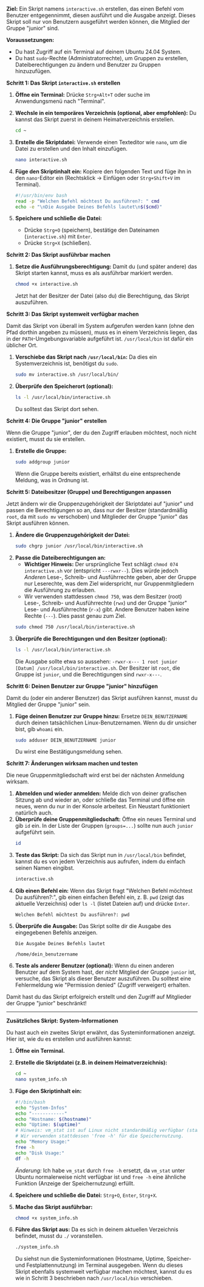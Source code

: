 **Ziel:** Ein Skript namens `interactive.sh` erstellen, das einen Befehl vom Benutzer entgegennimmt, diesen ausführt und die Ausgabe anzeigt. Dieses Skript soll nur von Benutzern ausgeführt werden können, die Mitglied der Gruppe "junior" sind.

**Voraussetzungen:**
* Du hast Zugriff auf ein Terminal auf deinem Ubuntu 24.04 System.
* Du hast `sudo`-Rechte (Administratorrechte), um Gruppen zu erstellen, Dateiberechtigungen zu ändern und Benutzer zu Gruppen hinzuzufügen.

**Schritt 1: Das Skript `interactive.sh` erstellen**

1.  **Öffne ein Terminal:** Drücke `Strg+Alt+T` oder suche im Anwendungsmenü nach "Terminal".
2.  **Wechsle in ein temporäres Verzeichnis (optional, aber empfohlen):** Du kannst das Skript zuerst in deinem Heimatverzeichnis erstellen.
    ```bash
    cd ~
    ```
3.  **Erstelle die Skriptdatei:** Verwende einen Texteditor wie `nano`, um die Datei zu erstellen und den Inhalt einzufügen.
    ```bash
    nano interactive.sh
    ```
4.  **Füge den Skriptinhalt ein:** Kopiere den folgenden Text und füge ihn in den `nano`-Editor ein (Rechtsklick -> Einfügen oder `Strg+Shift+V` im Terminal).

    ```bash
    #!/usr/bin/env bash
    read -p "Welchen Befehl möchtest Du ausführen?: " cmd
    echo -e "\nDie Ausgabe Deines Befehls lautet\n$($cmd)"
    ```

5.  **Speichere und schließe die Datei:**
    * Drücke `Strg+O` (speichern), bestätige den Dateinamen (`interactive.sh`) mit `Enter`.
    * Drücke `Strg+X` (schließen).

**Schritt 2: Das Skript ausführbar machen**

1.  **Setze die Ausführungsberechtigung:** Damit du (und später andere) das Skript starten kannst, muss es als ausführbar markiert werden.
    ```bash
    chmod +x interactive.sh
    ```
    Jetzt hat der Besitzer der Datei (also du) die Berechtigung, das Skript auszuführen.

**Schritt 3: Das Skript systemweit verfügbar machen**

Damit das Skript von überall im System aufgerufen werden kann (ohne den Pfad dorthin angeben zu müssen), muss es in einem Verzeichnis liegen, das in der `PATH`-Umgebungsvariable aufgeführt ist. `/usr/local/bin` ist dafür ein üblicher Ort.

1.  **Verschiebe das Skript nach `/usr/local/bin`:** Da dies ein Systemverzeichnis ist, benötigst du `sudo`.
    ```bash
    sudo mv interactive.sh /usr/local/bin/
    ```
2.  **Überprüfe den Speicherort (optional):**
    ```bash
    ls -l /usr/local/bin/interactive.sh
    ```
    Du solltest das Skript dort sehen.

**Schritt 4: Die Gruppe "junior" erstellen**

Wenn die Gruppe "junior", der du den Zugriff erlauben möchtest, noch nicht existiert, musst du sie erstellen.

1.  **Erstelle die Gruppe:**
    ```bash
    sudo addgroup junior
    ```
    Wenn die Gruppe bereits existiert, erhältst du eine entsprechende Meldung, was in Ordnung ist.

**Schritt 5: Dateibesitzer (Gruppe) und Berechtigungen anpassen**

Jetzt ändern wir die Gruppenzugehörigkeit der Skriptdatei auf "junior" und passen die Berechtigungen so an, dass nur der Besitzer (standardmäßig `root`, da mit `sudo mv` verschoben) und Mitglieder der Gruppe "junior" das Skript ausführen können.

1.  **Ändere die Gruppenzugehörigkeit der Datei:**
    ```bash
    sudo chgrp junior /usr/local/bin/interactive.sh
    ```
2.  **Passe die Dateiberechtigungen an:**
    * **Wichtiger Hinweis:** Der ursprüngliche Text schlägt `chmod 074 interactive.sh` vor (entspricht `---rwxr--`). Dies würde jedoch *Anderen* Lese-, Schreib- und Ausführrechte geben, aber der Gruppe nur Leserechte, was dem Ziel widerspricht, nur Gruppenmitgliedern die Ausführung zu erlauben.
    * Wir verwenden stattdessen `chmod 750`, was dem Besitzer (root) Lese-, Schreib- und Ausführrechte (`rwx`) und der Gruppe "junior" Lese- und Ausführrechte (`r-x`) gibt. Andere Benutzer haben keine Rechte (`---`). Dies passt genau zum Ziel.
    ```bash
    sudo chmod 750 /usr/local/bin/interactive.sh
    ```
3.  **Überprüfe die Berechtigungen und den Besitzer (optional):**
    ```bash
    ls -l /usr/local/bin/interactive.sh
    ```
    Die Ausgabe sollte etwa so aussehen: `-rwxr-x--- 1 root junior [Datum] /usr/local/bin/interactive.sh`. Der Besitzer ist `root`, die Gruppe ist `junior`, und die Berechtigungen sind `rwxr-x---`.

**Schritt 6: Deinen Benutzer zur Gruppe "junior" hinzufügen**

Damit du (oder ein anderer Benutzer) das Skript ausführen kannst, musst du Mitglied der Gruppe "junior" sein.

1.  **Füge deinen Benutzer zur Gruppe hinzu:** Ersetze `DEIN_BENUTZERNAME` durch deinen tatsächlichen Linux-Benutzernamen. Wenn du dir unsicher bist, gib `whoami` ein.
    ```bash
    sudo adduser DEIN_BENUTZERNAME junior
    ```
    Du wirst eine Bestätigungsmeldung sehen.

**Schritt 7: Änderungen wirksam machen und testen**

Die neue Gruppenmitgliedschaft wird erst bei der nächsten Anmeldung wirksam.

1.  **Abmelden und wieder anmelden:** Melde dich von deiner grafischen Sitzung ab und wieder an, oder schließe das Terminal und öffne ein neues, wenn du nur in der Konsole arbeitest. Ein Neustart funktioniert natürlich auch.
2.  **Überprüfe deine Gruppenmitgliedschaft:** Öffne ein neues Terminal und gib `id` ein. In der Liste der Gruppen (`groups=...`) sollte nun auch `junior` aufgeführt sein.
    ```bash
    id
    ```
3.  **Teste das Skript:** Da sich das Skript nun in `/usr/local/bin` befindet, kannst du es von jedem Verzeichnis aus aufrufen, indem du einfach seinen Namen eingibst.
    ```bash
    interactive.sh
    ```
4.  **Gib einen Befehl ein:** Wenn das Skript fragt "Welchen Befehl möchtest Du ausführen?:", gib einen einfachen Befehl ein, z. B. `pwd` (zeigt das aktuelle Verzeichnis) oder `ls -l` (listet Dateien auf) und drücke `Enter`.
    ```
    Welchen Befehl möchtest Du ausführen?: pwd
    ```
5.  **Überprüfe die Ausgabe:** Das Skript sollte dir die Ausgabe des eingegebenen Befehls anzeigen.
    ```
    Die Ausgabe Deines Befehls lautet

    /home/dein_benutzername
    ```
6.  **Teste als anderer Benutzer (optional):** Wenn du einen anderen Benutzer auf dem System hast, der *nicht* Mitglied der Gruppe `junior` ist, versuche, das Skript als dieser Benutzer auszuführen. Du solltest eine Fehlermeldung wie "Permission denied" (Zugriff verweigert) erhalten.

Damit hast du das Skript erfolgreich erstellt und den Zugriff auf Mitglieder der Gruppe "junior" beschränkt!

---

**Zusätzliches Skript: System-Informationen**

Du hast auch ein zweites Skript erwähnt, das Systeminformationen anzeigt. Hier ist, wie du es erstellen und ausführen kannst:

1.  **Öffne ein Terminal.**
2.  **Erstelle die Skriptdatei (z.B. in deinem Heimatverzeichnis):**
    ```bash
    cd ~
    nano system_info.sh
    ```
3.  **Füge den Skriptinhalt ein:**
    ```bash
    #!/bin/bash
    echo "System-Infos"
    echo "------------"
    echo "Hostname: $(hostname)"
    echo "Uptime: $(uptime)"
    # Hinweis: vm_stat ist auf Linux nicht standardmäßig verfügbar (stammt von macOS).
    # Wir verwenden stattdessen 'free -h' für die Speichernutzung.
    echo "Memory Usage:"
    free -h
    echo "Disk Usage:"
    df -h
    ```
    *Änderung:* Ich habe `vm_stat` durch `free -h` ersetzt, da `vm_stat` unter Ubuntu normalerweise nicht verfügbar ist und `free -h` eine ähnliche Funktion (Anzeige der Speichernutzung) erfüllt.

4.  **Speichere und schließe die Datei:** `Strg+O`, `Enter`, `Strg+X`.
5.  **Mache das Skript ausführbar:**
    ```bash
    chmod +x system_info.sh
    ```
6.  **Führe das Skript aus:** Da es sich in deinem aktuellen Verzeichnis befindet, musst du `./` voranstellen.
    ```bash
    ./system_info.sh
    ```
    Du siehst nun die Systeminformationen (Hostname, Uptime, Speicher- und Festplattennutzung) im Terminal ausgegeben. Wenn du dieses Skript ebenfalls systemweit verfügbar machen möchtest, kannst du es wie in Schritt 3 beschrieben nach `/usr/local/bin` verschieben.
